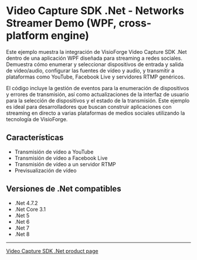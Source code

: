 # Video Capture SDK .Net - Networks Streamer Demo (WPF, cross-platform engine)

Este ejemplo muestra la integración de VisioForge Video Capture SDK .Net dentro de una aplicación WPF diseñada para streaming a redes sociales. Demuestra cómo enumerar y seleccionar dispositivos de entrada y salida de vídeo/audio, configurar las fuentes de vídeo y audio, y transmitir a plataformas como YouTube, Facebook Live y servidores RTMP genéricos.

El código incluye la gestión de eventos para la enumeración de dispositivos y errores de transmisión, así como actualizaciones de la interfaz de usuario para la selección de dispositivos y el estado de la transmisión. Este ejemplo es ideal para desarrolladores que buscan construir aplicaciones con streaming en directo a varias plataformas de medios sociales utilizando la tecnología de VisioForge.

## Características

- Transmisión de vídeo a YouTube
- Transmisión de vídeo a Facebook Live
- Transmisión de vídeo a un servidor RTMP
- Previsualización de vídeo

## Versiones de .Net compatibles

- .Net 4.7.2
- .Net Core 3.1
- .Net 5
- .Net 6
- .Net 7
- .Net 8

---

[Video Capture SDK .Net product page](https://www.visioforge.com/video-capture-sdk-net)
